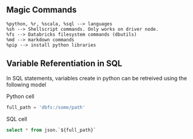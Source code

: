 ## Magic Commands
```
%python, %r, %scala, %sql --> languages
%sh --> Shellscript commands. Only works on driver node.
%fs --> Databricks filesystem commands (dbutils)
%md --> markdown commands
%pip --> install python libraries
```

## Variable Referentiation in SQL
In SQL statements, variables create in python can be retreived using the following model

Python cell
```python
full_path = 'dbfs:/some/path'
```
SQL cell
```sql
select * from json.`${full_path}`
```
